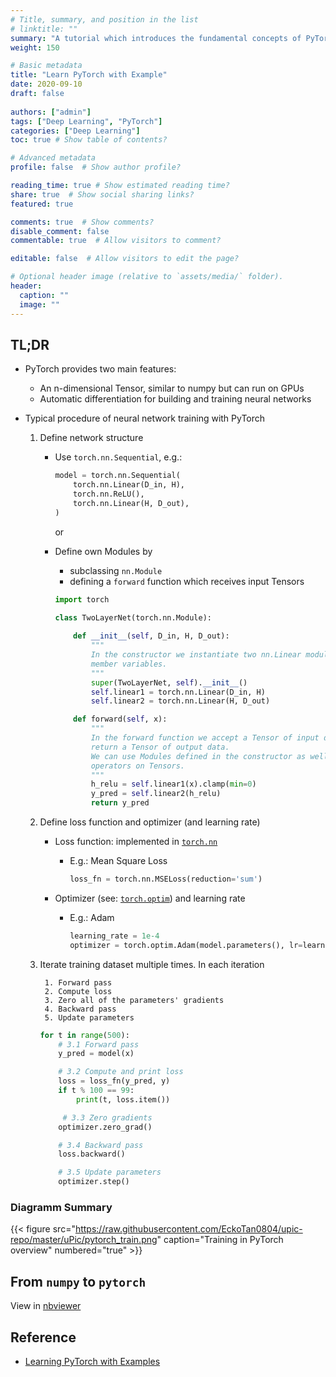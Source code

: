 ```yaml
---
# Title, summary, and position in the list
# linktitle: ""
summary: "A tutorial which introduces the fundamental concepts of PyTorch through self-contained examples."
weight: 150

# Basic metadata
title: "Learn PyTorch with Example"
date: 2020-09-10
draft: false
 
authors: ["admin"]
tags: ["Deep Learning", "PyTorch"]
categories: ["Deep Learning"]
toc: true # Show table of contents?

# Advanced metadata
profile: false  # Show author profile?

reading_time: true # Show estimated reading time?
share: true  # Show social sharing links?
featured: true

comments: true  # Show comments?
disable_comment: false
commentable: true  # Allow visitors to comment?  

editable: false  # Allow visitors to edit the page?  

# Optional header image (relative to `assets/media/` folder).
header:
  caption: ""
  image: ""
---
```


## TL;DR

- PyTorch provides two main features:
  - An n-dimensional Tensor, similar to numpy but can run on GPUs
  - Automatic differentiation for building and training neural networks

- Typical procedure of neural network training with PyTorch

  1. Define network structure

     - Use `torch.nn.Sequential`, e.g.: 

       ```python
       model = torch.nn.Sequential(
           torch.nn.Linear(D_in, H),
           torch.nn.ReLU(),
           torch.nn.Linear(H, D_out),
       )
       ```

       or

     - Define own Modules by

       - subclassing `nn.Module`
       - defining a `forward` function which receives input Tensors

       ```python
       import torch
       
       class TwoLayerNet(torch.nn.Module):
           
           def __init__(self, D_in, H, D_out):
               """
               In the constructor we instantiate two nn.Linear modules and assign them as
               member variables.
               """
               super(TwoLayerNet, self).__init__()
               self.linear1 = torch.nn.Linear(D_in, H)
               self.linear2 = torch.nn.Linear(H, D_out)
       
           def forward(self, x):
               """
               In the forward function we accept a Tensor of input data and we must 
               return a Tensor of output data. 
               We can use Modules defined in the constructor as well as arbitrary 
               operators on Tensors.
               """
               h_relu = self.linear1(x).clamp(min=0)
               y_pred = self.linear2(h_relu)
               return y_pred
       ```

  2. Define loss function and optimizer (and learning rate)

     - Loss function: implemented in [`torch.nn`](https://pytorch.org/docs/stable/nn.html#loss-functions)

       - E.g.: Mean Square Loss

         ```python
         loss_fn = torch.nn.MSELoss(reduction='sum')
         ```

     - Optimizer (see: [`torch.optim`](https://pytorch.org/docs/stable/optim.html)) and learning rate

       - E.g.: Adam

         ```python
         learning_rate = 1e-4
         optimizer = torch.optim.Adam(model.parameters(), lr=learning_rate)
         ```

   3.  Iterate training dataset multiple times. In each iteration

        	1. Forward pass
        	2. Compute loss
        	3. Zero all of the parameters' gradients 
        	4. Backward pass
        	5. Update parameters

       ```python
       for t in range(500):
           # 3.1 Forward pass
           y_pred = model(x)
       
           # 3.2 Compute and print loss
           loss = loss_fn(y_pred, y)
           if t % 100 == 99:
               print(t, loss.item())
       
       		# 3.3 Zero gradients
           optimizer.zero_grad()
       
           # 3.4 Backward pass
           loss.backward()
       
           # 3.5 Update parameters
           optimizer.step()
       ```

### Diagramm Summary

{{< figure src="https://raw.githubusercontent.com/EckoTan0804/upic-repo/master/uPic/pytorch_train.png"  caption="Training in PyTorch overview" numbered="true" >}}

## From `numpy` to `pytorch`

View in [nbviewer](https://nbviewer.jupyter.org/github/EckoTan0804/summay-pytorch/blob/master/pytorch-quick-start/05-learn-pytorch-with-examples.ipynb)

## Reference

- [Learning PyTorch with Examples](https://pytorch.org/tutorials/beginner/pytorch_with_examples.html#)